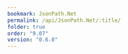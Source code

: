 ```yaml
---
bookmark: JsonPath.Net
permalink: /api/JsonPath.Net/:title/
folder: true
order: "9.07"
version: "0.6.0"
---
```

